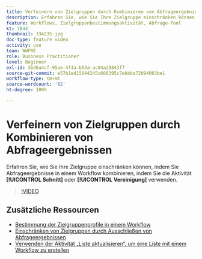 ```yaml
---
title: Verfeinern von Zielgruppen durch Kombinieren von Abfrageergebnissen
description: Erfahren Sie, wie Sie Ihre Zielgruppe einschränken können, indem Sie Abfrageergebnisse in einem Workflow kombinieren, indem Sie die Schnitt- oder Vereinigungsaktivität verwenden.
feature: Workflows, Zielgruppenbestimmungsaktivität, Abfrage-Tool
kt: 7844
thumbnail: 334235.jpg
doc-type: feature video
activity: use
team: WWFRE
role: Business Practitioner
level: Beginner
exl-id: 3bd6a4cf-95ae-4f4a-b53a-ac04a29843f7
source-git-commit: e57b1ed15044245c668395c7ebbba72094083be1
workflow-type: tm+mt
source-wordcount: '82'
ht-degree: 100%

---
```


# Verfeinern von Zielgruppen durch Kombinieren von Abfrageergebnissen

Erfahren Sie, wie Sie Ihre Zielgruppe einschränken können, indem Sie Abfrageergebnisse in einem Workflow kombinieren, indem Sie die Aktivität **[!UICONTROL Schnitt]** oder **[!UICONTROL Vereinigung]** verwenden.

>[!VIDEO](https://video.tv.adobe.com/v/334235?quality=12)

## Zusätzliche Ressourcen

* [Bestimmung der Zielgruppenprofile in einem Workflow](/help/profile-management/target-profiles-in-a-workflow.md)
* [Einschränken von Zielgruppen durch Ausschließen von Abfrageergebnissen](/help/process-management/refine-targets-by-excluding-query-results.md)
* [Verwenden der Aktivität „Liste aktualisieren“, um eine Liste mit einem Workflow zu erstellen](/help/process-management/use-the-update-list-activity.md)
